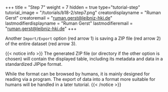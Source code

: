 +++
title = "Step 7"
weight = 7
hidden = true
type="tutorial-step"
tutorial_image = "/tutorials/b18-2/step7.png"
creatordisplayname = "Ruman Gerst"
creatoremail = "ruman.gerst@leibniz-hki.de"
lastmodifierdisplayname = "Ruman Gerst"
lastmodifieremail = "ruman.gerst@leibniz-hki.de"
+++

Another `Import/Export` option (red arrow 1) is saving a ZIP file (red arrow 2) of the entire dataset (red arrow 3).

{{< notice info >}}
The generated ZIP file (or directory if the other option is chosen) will contain the displayed table, including its metadata and data in a standardized JIPipe format. 

While the format can be browsed by humans, it is mainly designed for reading via a program. The export of data into a format more suitable for humans will be handled in a later tutorial.
{{< /notice >}}